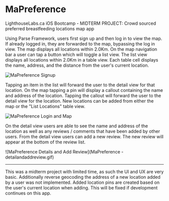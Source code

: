 # MaPreference
LighthouseLabs.ca iOS Bootcamp - MIDTERM PROJECT: Crowd sourced preferred breastfeeding locations map app 

Using Parse Framework, users first sign up and then log in to view the map. If already logged in, they are forwarded to the map, bypassing the log in view. The map displays all locations within 2.0Km. On the map navigation bar a user can tap a button which will toggle a list view. The list view displays all locations within 2.0Km in a table view. Each table cell displays the name, address, and the distance from the user's current location. 

![MaPreference Signup](MaPreference-signup.gif)

Tapping an item in the list will forward the user to the detail view for that location. On the map tapping a pin will display a callout containing the name and address of the location. Tapping the callout will forward the user to the detail view for the location. New locations can be added from either the map or the "List Locations" table view. 

![MaPreference Login and Map](MaPreference-loginmapandlist.gif)

On the detail view users are able to see the name and address of the location as well as any reviews / comments that have been added by other users. From the detail view users can add a new review. The new review will appear at the bottom of the review list.

![MaPreference Details and Add Review](MaPreference - detailandaddreview.gif)

********
This was a midterm project with limited time, as such the UI and UX are very basic. Additionally reverse geocoding the address of a new location added by a user was not implemented. Added location pins are created based on the user's current location when adding. This will be fixed if development continues on this app.
